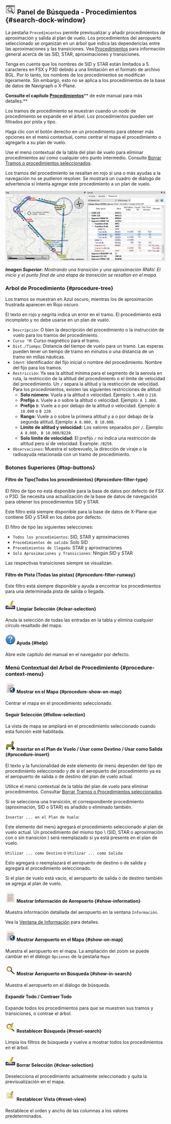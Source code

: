 ## ![Search](../images/icons/searchdock.png "Search") Panel de Búsqueda - Procedimientos {#search-dock-window}

La pestaña `Procedimientos` permite previsualizar y añadir procedimientos de aproximación y salida al plan de vuelo. Los procedimientos del aeropuerto seleccionado se organizan en un árbol que indica las dependencias entre las aproximaciones y las transiciones.
Vea [Procedimientos](APPROACHES.md) para información general acerca de las SID, STAR, aproximaciones y transiciones. 

Tenga en cuenta que los nombres de SID y STAR están limitados a 5 caracteres en FSX y P3D debido a una limitación en el formato de archivo BGL. Por lo tanto, los nombres de los procedimientos se modifican ligeramente. Sin embargo, esto no se aplica a los procedimientos de la base de datos de Navigraph o X-Plane.

**Consulte el capítulo** [**Procedimientos**](APPROACHES.md#delete-selected-legs)** de este manual para más detalles.**

Los tramos de procedimiento se muestran cuando un nodo de procedimiento se expande en el árbol. Los procedimientos pueden ser filtrados por pista y tipo.

Haga clic con el botón derecho en un procedimiento para obtener más opciones en el menú contextual, como centrar el mapa el procedimiento o agregarlo a su plan de vuelo.

Use el menú contextual de la tabla del plan de vuelo para eliminar procedimientos así como cualquier otro punto intermedio. Consulte [Borrar Tramos o procedimientos seleccionados](FLIGHTPLAN.md#delete-selected-legs).

Los tramos del procedimiento se resaltan en rojo si una o más ayudas a la navegación no se pudieron resolver. Se mostrará un cuadro de diálogo de advertencia si intenta agregar este procedimiento a un plan de vuelo.

![Navaid Search Result Table](../images/proceduresearch.jpg "Navaid Search Result Table")

_**Imagen Superior:** Mostrando una transición y una aproximación RNAV. El inicio y el punto final de una etapa de transición se resaltan en el mapa._

### Arbol de Procedimiento {#procedure-tree}

Los tramos se muestran en Azul oscuro, mientras los de aproximación frustrada aparecen en Rojo oscuro.

El texto en rojo y negrita indica un error en el tramo. El procedimiento está incompleto y no debe usarse en un plan de vuelo.

* `Descripción`: O bien la descripción del procedimiento o la instrucción de vuelo para los tramos del procedimiento.
* `Curso °M`: Curso magnético para el tramo.
* `Dist./Tiempo`: Distancia del tiempo de vuelo para un tramo. Las esperas pueden tener un tiempo de tramo en minutos o una distancia de un tramo en millas náuticas.
* `Ident`: Identificador del fijo inicial o nombre del procedimiento. Nombre del fijo para los tramos.
* `Restricción`: Ya sea la altitud mínima para el segmento de la aerovía en ruta, la restricción de la altitud del procedimiento o el límite de velocidad del procedimiento. Un `/` separa la altitud y la restricción de velocidad. Para los procedimientos, existen las siguientes restricciones de altitud:
  * **Solo número:** Vuela a la altitud o velocidad. Ejemplo: `5.400` o `210`.
  * **Prefijo** `A`: Vuele a o sobre la altitud o velocidad. Ejemplo: `A 1.800`.
  * **Prefijo** `B`: Vuele a o por debajo de la altitud o velocidad. Ejemplo: `B 10.000` o `B 220`.
  * **Rango:** Vuele a o sobre la primera altitud y a o por debajo de la segunda altitud. Ejemplo: `A 8.000, B 10.000`.
  * **Límite de altitud y velocidad:** Los valores separados por `/`. Ejemplo: `A 8.000, B 10.000/B220`.
  * **Solo límite de velocidad:** El prefijo `/` no indica una restricción de altitud pero sí de velocidad. Example: `/B250`.
* `Observaciones`: Muestra el sobrevuelo, la dirección de viraje o la radioayuda relacionada con un tramo de procedimiento.

### Botones Superiores {#top-buttons}

#### Filtro de Tipo\(Todos los procedimientos\) {#procedure-filter-type}

El filtro de tipo no está disponible para la base de datos por defecto de FSX o P3D. Se necesita una actualización de la base de datos de navegación para obtener los procedimientos SID y STAR.

Este filtro está siempre disponible para la base de datos de X-Plane que contiene SID y STAR en los datos por defecto.

El filtro de tipo las siguientes selecciones:

* `Todos los procedimientos`: SID, STAR y aproximaciones
* `Procedimientos de salida`: Solo SID
* `Procedimientos de llegada`: STAR y aproximaciones
* `Solo Aproximaciones y Transiciones`: Ningún SID y STAR

Las respectivas transiciones siempre se visualizan.

#### Filtro de Pista \(Todas las pistas\) {#procedure-filter-runway}

Este filtro está siempre disponible y ayuda a encontrar los procedimientos para una determinada pista de salida o llegada.

#### ![Clear Selection](../images/icons/clearselection.png "Clear Selection") Limpiar Selección {#clear-selection}

Anula la selección de todas las entradas en la tabla y elimina cualquier círculo resaltado del mapa.

#### ![Help](../images/icons/help.png "Help") Ayuda {#help}

Abre este capítulo del manual en el navegador por defecto.

### Menú Contextual del Arbol de Procedimiento {#procedure-context-menu}

#### ![Show on Map](../images/icons/showonmap.png "Show on Map") Mostrar en el Mapa {#procedure-show-on-map}

Centrar el mapa en el procedimiento seleccionado.

#### Seguir Selección {#follow-selection}

La vista de mapa se ampliará en el procedimiento seleccionado cuando esta función esté habilitada.

#### ![Insert into Flight Plan / Use as Destination / Use as Departure](../images/icons/routeadd.png "Insert into Flight Plan / Use as Destination / Use as Departure") Insertar en el Plan de Vuelo / Usar como Destino / Usar como Salida {#procedure-insert}

El texto y la funcionalidad de este elemento de menú dependen del tipo de procedimiento seleccionado y de si el aeropuerto del procedimiento ya es el aeropuerto de salida o de destino del plan de vuelo actual.

Utilice el menú contextual de la tabla del plan de vuelo para eliminar procedimientos. Consultar [Borrar  Tramos o Procedimientos seleccionados](FLIGHTPLAN.md#delete-selected-legs).

Si se selecciona una transición, el correspondiente procedimiento \(aproximación, SID o STAR\) es añadido o eliminado también.

`Insertar ... en el Plan de Vuelo`:

Este elemento del menú agregará el procedimiento seleccionado al plan de vuelo actual. Un procedimiento del mismo tipo \ (SID, STAR o aproximación con o sin transición \) será reemplazado si ya está presente en el plan de vuelo.

`Utilizar ... como Destino` o `Utilizar ... como Salida`:

Esto agregará o reemplazará el aeropuerto de destino o de salida y agregará el procedimiento seleccionado.

Si el plan de vuelo está vacío, el aeropuerto de salida o de destino también se agrega al plan de vuelo.


#### ![Show Information for Airport](../images/icons/globals.png "Show Information for Airport") Mostrar Información de Aeropuerto {#show-information}

Muestra información detallada del aeropuerto en la ventana `Información`. 

Vea la [Ventana de Información](INFO.md#information-dock-window) para detalles. 

#### ![Show Airport on Map](../images/icons/showonmap.png "Show Airport on Map") Mostrar Aeropuerto en el Mapa {#show-on-map}

Muestra el aeropuerto en el mapa. La ampliación del zoom se puede cambiar en el diálogo `Opciones` de la pestaña `Mapa` 

#### ![Show Airport in Search](../images/icons/search.png "Show Airport in Search") Mostrar Aeropuerto en Búsqueda  {#show-in-search}

Muestra el aeropuerto en el diálogo de búsqueda. 

#### Expandir Todo / Contraer Todo

Expande todos los procedimientos para que se muestren sus tramos y transiciones, o contrae el árbol.

#### ![Reset Search](../images/icons/clear.png "Reset Search") Restablecer Búsqueda {#reset-search}

Limpia los filtros de búsqueda y vuelve a mostrar todos los procedimientos en el árbol.

#### ![Clear Selection](../images/icons/clearselection.png "Clear Selection") Borrar Selección {#clear-selection}

Deselecciona el procedimiento actualmente seleccionado y quita la previsualización en el mapa.

#### ![Reset View](../images/icons/cleartable.png "Reset View") Restablecer Vista {#reset-view}

Restablece el orden y ancho de las columnas a los valores predeterminados.

